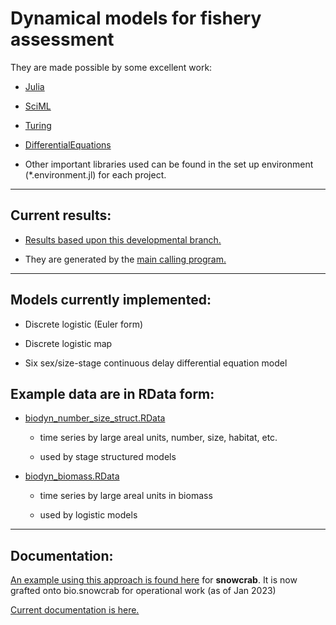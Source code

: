 # Dynamical models for fishery assessment

They are made possible by some excellent work:

- [Julia](https://julialang.org/)
- [SciML](https://sciml.ai/) 
- [Turing](https://turing.ml/) 
- [DifferentialEquations](https://github.com/SciML/DifferentialEquations.jl)
  
- Other important libraries used can be found in the set up environment (*.environment.jl) for each project.


---

## Current results:

- [Results based upon this developmental branch.](snowcrab/snowcrab_results_current.md)

- They are generated by the [main calling program.](snowcrab/04.snowcrab_fishery_model.md) 


---

## Models currently implemented:

- Discrete logistic (Euler form) 

- Discrete logistic map 

- Six sex/size-stage continuous delay differential equation model  



## Example data are in RData form: 

- [biodyn_number_size_struct.RData](snowcrab/data/biodyn_number_size_struct.RData) 
        
    - time series by large areal units, number, size, habitat, etc.

    - used by stage structured models

- [biodyn_biomass.RData](snowcrab/data/biodyn_biomass.RData) 
        
    - time series by large areal units in biomass 

    - used by logistic models 


---

## Documentation:

[An example using this approach is found here](https://www.biorxiv.org/content/10.1101/2023.02.13.528296v3) for **snowcrab**. It is now grafted onto bio.snowcrab for operational work (as of Jan 2023) 

[Current documentation is here.](snowcrab/ms_choi_v3.pdf)  

